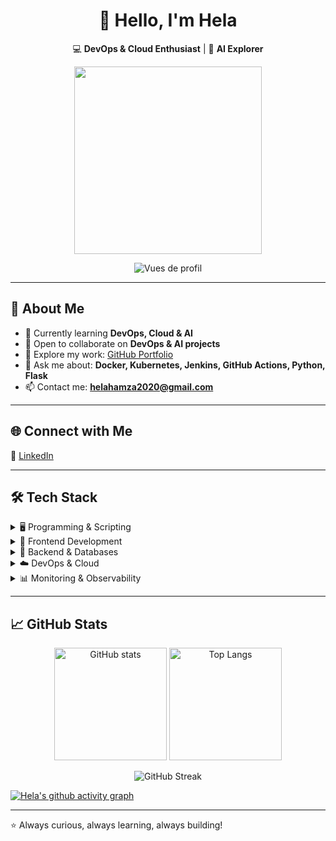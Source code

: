 <div align="center">

# 👋 Hello, I'm Hela  

💻 **DevOps & Cloud Enthusiast** | 🤖 **AI Explorer**

<img src="https://media.giphy.com/media/QTfX9Ejfra3ZmNxh6B/giphy.gif" width="300"/>
<div align="center">

![Vues de profil
](https://komarev.com/ghpvc/?username=hela-hamza&label=Profile%20views&color=0e75b6&style=flat)

</div>


</div>

---

## 🚀 About Me
- 🌱 Currently learning **DevOps, Cloud & AI**  
- 🤝 Open to collaborate on **DevOps & AI projects**  
- 📂 Explore my work: [GitHub Portfolio](https://github.com/hela-hamza)  
- 💬 Ask me about: **Docker, Kubernetes, Jenkins, GitHub Actions, Python, Flask**  
- 📫 Contact me: **helahamza2020@gmail.com**  

---

## 🌐 Connect with Me
🔗 [LinkedIn](https://www.linkedin.com/in/hela-hamza-422b40259)

---


## 🛠️ Tech Stack  

<details>
  <summary>🖥️ Programming & Scripting</summary>
  <p align="left">
    <img src="https://img.shields.io/badge/Python-3776AB?style=for-the-badge&logo=python&logoColor=white"/>
    <img src="https://img.shields.io/badge/Java-007396?style=for-the-badge&logo=java&logoColor=white"/>
    <img src="https://img.shields.io/badge/Bash-4EAA25?style=for-the-badge&logo=gnubash&logoColor=white"/>
  </p>
</details>

<details>
  <summary>🎨 Frontend Development</summary>
  <p align="left">
    <img src="https://img.shields.io/badge/HTML5-E34F26?style=for-the-badge&logo=html5&logoColor=white"/>
    <img src="https://img.shields.io/badge/CSS3-1572B6?style=for-the-badge&logo=css3&logoColor=white"/>
    <img src="https://img.shields.io/badge/Bootstrap-7952B3?style=for-the-badge&logo=bootstrap&logoColor=white"/>
    <img src="https://img.shields.io/badge/React-20232A?style=for-the-badge&logo=react&logoColor=61DAFB"/>
    <img src="https://img.shields.io/badge/Redux-764ABC?style=for-the-badge&logo=redux&logoColor=white"/>
    <img src="https://img.shields.io/badge/TailwindCSS-06B6D4?style=for-the-badge&logo=tailwindcss&logoColor=white"/>
  </p>
</details>

<details>
  <summary>🔧 Backend & Databases</summary>
  <p align="left">
    <img src="https://img.shields.io/badge/Node.js-43853D?style=for-the-badge&logo=node.js&logoColor=white"/>
    <img src="https://img.shields.io/badge/Flask-000000?style=for-the-badge&logo=flask&logoColor=white"/>
    <img src="https://img.shields.io/badge/MongoDB-4EA94B?style=for-the-badge&logo=mongodb&logoColor=white"/>
    <img src="https://img.shields.io/badge/MySQL-005C84?style=for-the-badge&logo=mysql&logoColor=white"/>
  </p>
</details>

<details>
  <summary>☁️ DevOps & Cloud</summary>
  <p align="left">
    <img src="https://img.shields.io/badge/Docker-2496ED?style=for-the-badge&logo=docker&logoColor=white"/>
    <img src="https://img.shields.io/badge/Kubernetes-326CE5?style=for-the-badge&logo=kubernetes&logoColor=white"/>
    <img src="https://img.shields.io/badge/Ansible-EE0000?style=for-the-badge&logo=ansible&logoColor=white"/>
    <img src="https://img.shields.io/badge/Terraform-623CE4?style=for-the-badge&logo=terraform&logoColor=white"/>
    <img src="https://img.shields.io/badge/AWS-232F3E?style=for-the-badge&logo=amazon-aws&logoColor=white"/>
    <img src="https://img.shields.io/badge/Azure-0078D4?style=for-the-badge&logo=microsoft-azure&logoColor=white"/>
  </p>
</details>

<details>
  <summary>📊 Monitoring & Observability</summary>
  <p align="left">
    <img src="https://img.shields.io/badge/Prometheus-E6522C?style=for-the-badge&logo=prometheus&logoColor=white"/>
    <img src="https://img.shields.io/badge/Grafana-F46800?style=for-the-badge&logo=grafana&logoColor=white"/>
  </p>
</details>

---

## 📈 GitHub Stats  

<p align="center">
  <img src="https://github-readme-stats.vercel.app/api?username=hela-hamza&show_icons=true&theme=tokyonight" alt="GitHub stats" height="180"/>
  <img src="https://github-readme-stats.vercel.app/api/top-langs/?username=hela-hamza&layout=compact&theme=tokyonight" alt="Top Langs" height="180"/>
</p>

<p align="center">
  <img src="https://github-readme-streak-stats.herokuapp.com/?user=hela-hamza&theme=tokyonight" alt="GitHub Streak"/>
</p>

[![Hela's github activity graph](https://github-readme-activity-graph.vercel.app/graph?username=hela-hamza&theme=tokyo-night)](https://github.com/ashutosh00710/github-readme-activity-graph)


---

⭐ Always curious, always learning, always building!
